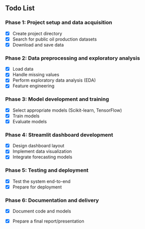 ## Todo List

### Phase 1: Project setup and data acquisition
- [x] Create project directory
- [x] Search for public oil production datasets
- [x] Download and save data

### Phase 2: Data preprocessing and exploratory analysis
- [x] Load data
- [x] Handle missing values
- [x] Perform exploratory data analysis (EDA)
- [x] Feature engineering

### Phase 3: Model development and training
- [x] Select appropriate models (Scikit-learn, TensorFlow)
- [x] Train models
- [x] Evaluate models

### Phase 4: Streamlit dashboard development
- [x] Design dashboard layout
- [x] Implement data visualization
- [x] Integrate forecasting models

### Phase 5: Testing and deployment
- [x] Test the system end-to-end
- [x] Prepare for deployment

### Phase 6: Documentation and delivery
- [x] Document code and models
- [x] Prepare a final report/presentation


